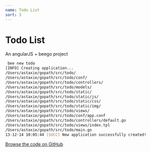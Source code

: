 ```yaml
---
name: Todo List
sort: 3
---
```


# Todo List

An angularJS + beego project

```bash
 bee new todo
[INFO] Creating application...
/Users/astaxie/gopath/src/todo/
/Users/astaxie/gopath/src/todo/conf/
/Users/astaxie/gopath/src/todo/controllers/
/Users/astaxie/gopath/src/todo/models/
/Users/astaxie/gopath/src/todo/static/
/Users/astaxie/gopath/src/todo/static/js/
/Users/astaxie/gopath/src/todo/static/css/
/Users/astaxie/gopath/src/todo/static/img/
/Users/astaxie/gopath/src/todo/views/
/Users/astaxie/gopath/src/todo/conf/app.conf
/Users/astaxie/gopath/src/todo/controllers/default.go
/Users/astaxie/gopath/src/todo/views/index.tpl
/Users/astaxie/gopath/src/todo/main.go
13-12-14 10:05:44 [SUCC] New application successfully created!
```

[Browse the code on GitHub](https://github.com/beego/samples/tree/master/todo)
